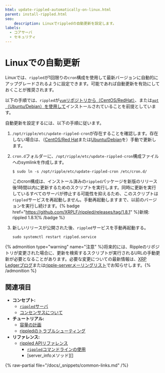 ```yaml
---
html: update-rippled-automatically-on-linux.html
parent: install-rippled.html
seo:
    description: Linuxでrippledの自動更新を設定します。
labels:
  - コアサーバ
  - セキュリティ
---
```

# Linuxでの自動更新

Linuxでは、`rippled`が1回限りの`cron`構成を使用して最新バージョンに自動的にアップグレードされるように設定できます。可能であれば自動更新を有効にしておくことが推奨されます。

以下の手順では、`rippled`が[`yum`リポジトリから（CentOS/RedHat）](install-rippled-on-centos-rhel-with-yum.md)、または[`apt`（Ubuntu/Debian）を使用して](install-rippled-on-ubuntu.md)インストールされていることを前提としています。

自動更新を設定するには、以下の手順に従います。

1. `/opt/ripple/etc/update-rippled-cron`が存在することを確認します。存在しない場合は、（[CentOS/Red Hat](update-rippled-manually-on-centos-rhel.md)または[Ubuntu/Debian](update-rippled-manually-on-ubuntu.md)を）手動で更新します。

2. `cron.d`フォルダーに、`/opt/ripple/etc/update-rippled-cron`構成ファイルへのsymlinkを作成します。

    ```
    $ sudo ln -s /opt/ripple/etc/update-rippled-cron /etc/cron.d/
    ```

   このcron構成は、インストール済みの`rippled`パッケージを新版のリリース後1時間以内に更新するためのスクリプトを実行します。同時に更新を実行しているすべてのサーバが停止する可能性を抑えるため、このスクリプトは`rippled`サービスを再起動しません。手動再起動しますまで、以前のバージョンを実行し続けます。{% badge href="https://github.com/XRPLF/rippled/releases/tag/1.8.1" %}新規: rippled 1.8.1{% /badge %}

3. 新しいリリースが公開された後、`rippled`サービスを手動再起動する。

    ```
    sudo systemctl restart rippled.service
    ```



{% admonition type="warning" name="注意" %}将来的には、Rippleのリポジトリが変更された場合に、更新を検索するスクリプトが実行されるURLの手動更新が必要となることがあります。必要な変更についての最新情報は、[XRP Ledgerブログ](/blog/)または[ripple-serverメーリングリスト](https://groups.google.com/forum/#!forum/ripple-server)でお知らせします。{% /admonition %}


## 関連項目

- **コンセプト:**
    - [`rippled`サーバ](../../concepts/networks-and-servers/index.md)
    - [コンセンサスについて](../../concepts/consensus-protocol/index.md)
- **チュートリアル:**
    - [容量の計画](capacity-planning.md)
    - [rippledのトラブルシューティング](../troubleshooting/index.md)
- **リファレンス:**
    - [rippled APIリファレンス](../../references/http-websocket-apis/index.md)
      - [`rippled`コマンドラインの使用](../commandline-usage.md)
      - [server_infoメソッド][]

{% raw-partial file="/docs/_snippets/common-links.md" /%}
